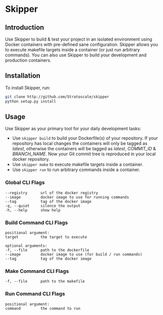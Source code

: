 # Skipper

## Introduction

Use Skipper to build & test your project in an isolated environment using Docker containers with pre-defined sane configuration.
Skipper allows you to execute makefile targets inside a container (or just run arbitrary commands). You can also use Skipper to build your development and production containers.

## Installation

To install Skipper, run:
``` bash 
git clone http://github.com/Stratoscale/skipper
python setup.py install
```

## Usage

Use Skipper as your primary tool for your daily development tasks:
* Use `skipper build` to build your Dockerfile(s) of your repository. If your repository has local changes the containers will only be tagged as *latest*, otherwise the containers will be tagged as *latest*, *COMMIT_ID* & *BRANCH_NAME*. Now your Git commit tree is reproduced in your local docker repository.
* Use `skipper make` to execute makefile targets inside a container.
* Use `skipper run` to run arbitrary commands inside a container.

### Global CLI Flags

```
--registry      url of the docker registry
--image         docker image to use for running commands
--tag           tag of the docker image
-q, --quiet     silence the output
-h, --help      show help
```

### Build Command CLI Flags

```
positional argument:
target          the target to execute

optional arguments:
-f, --file      path to the dockerfile
--image         docker image to use (for build / run commands)
--tag           tag of the docker image
```

### Make Command CLI Flags

```
-f, --file      path to the makefile
```

### Run Command CLI Flags

```
positional argument:
command         the command to run
```
